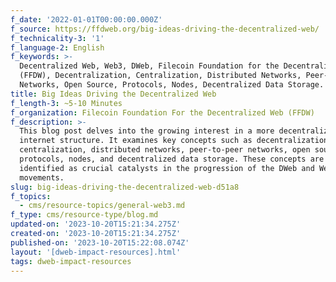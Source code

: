 ```yaml
---
f_date: '2022-01-01T00:00:00.000Z'
f_source: https://ffdweb.org/big-ideas-driving-the-decentralized-web/
f_technicality-3: '1'
f_language-2: English
f_keywords: >-
  Decentralized Web, Web3, DWeb, Filecoin Foundation for the Decentralized Web
  (FFDW), Decentralization, Centralization, Distributed Networks, Peer-to-Peer
  Networks, Open Source, Protocols, Nodes, Decentralized Data Storage.
title: Big Ideas Driving the Decentralized Web
f_length-3: ~5-10 Minutes
f_organization: Filecoin Foundation For the Decentralized Web (FFDW)
f_description: >-
  This blog post delves into the growing interest in a more decentralized
  internet structure. It examines key concepts such as decentralization,
  centralization, distributed networks, peer-to-peer networks, open source,
  protocols, nodes, and decentralized data storage. These concepts are
  identified as crucial catalysts in the progression of the DWeb and Web3
  movements.
slug: big-ideas-driving-the-decentralized-web-d51a8
f_topics:
  - cms/resource-topics/general-web3.md
f_type: cms/resource-type/blog.md
updated-on: '2023-10-20T15:21:34.275Z'
created-on: '2023-10-20T15:21:34.275Z'
published-on: '2023-10-20T15:22:08.074Z'
layout: '[dweb-impact-resources].html'
tags: dweb-impact-resources
---
```




